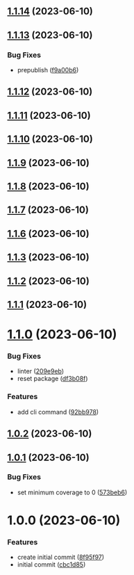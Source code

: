 ## [1.1.14](https://github.com/bed-and-breakfast/template-init/compare/v1.1.13...v1.1.14) (2023-06-10)

## [1.1.13](https://github.com/bed-and-breakfast/template-init/compare/v1.1.12...v1.1.13) (2023-06-10)


### Bug Fixes

* prepublish ([f9a00b6](https://github.com/bed-and-breakfast/template-init/commit/f9a00b6e43fa1efed2bf875abd3657157d023a8c))

## [1.1.12](https://github.com/bed-and-breakfast/template-init/compare/v1.1.11...v1.1.12) (2023-06-10)

## [1.1.11](https://github.com/bed-and-breakfast/template-init/compare/v1.1.10...v1.1.11) (2023-06-10)

## [1.1.10](https://github.com/bed-and-breakfast/template-init/compare/v1.1.9...v1.1.10) (2023-06-10)

## [1.1.9](https://github.com/bed-and-breakfast/template-init/compare/v1.1.8...v1.1.9) (2023-06-10)

## [1.1.8](https://github.com/bed-and-breakfast/template-init/compare/v1.1.7...v1.1.8) (2023-06-10)

## [1.1.7](https://github.com/bed-and-breakfast/template-init/compare/v1.1.6...v1.1.7) (2023-06-10)

## [1.1.6](https://github.com/bed-and-breakfast/template-init/compare/v1.1.5...v1.1.6) (2023-06-10)

## [1.1.3](https://github.com/bed-and-breakfast/template-init/compare/v1.1.2...v1.1.3) (2023-06-10)

## [1.1.2](https://github.com/bed-and-breakfast/template-init/compare/v1.1.1...v1.1.2) (2023-06-10)

## [1.1.1](https://github.com/bed-and-breakfast/template-init/compare/v1.1.0...v1.1.1) (2023-06-10)

# [1.1.0](https://github.com/bed-and-breakfast/template-init/compare/v1.0.2...v1.1.0) (2023-06-10)


### Bug Fixes

* linter ([209e9eb](https://github.com/bed-and-breakfast/template-init/commit/209e9eb4c7724a7b62d39e70f5b78f2d0db24010))
* reset package ([df3b08f](https://github.com/bed-and-breakfast/template-init/commit/df3b08ff8e36507cd7344c3a51d0d4b7ea626b4a))


### Features

* add cli command ([92bb978](https://github.com/bed-and-breakfast/template-init/commit/92bb978d6746a596167aa904f4df0a9ff3e4baf3))

## [1.0.2](https://github.com/bed-and-breakfast/template-init/compare/v1.0.1...v1.0.2) (2023-06-10)

## [1.0.1](https://github.com/bed-and-breakfast/template-init/compare/v1.0.0...v1.0.1) (2023-06-10)


### Bug Fixes

* set minimum coverage to 0 ([573beb6](https://github.com/bed-and-breakfast/template-init/commit/573beb6f8bafff095ba3accaa9c101eecf40de11))

# 1.0.0 (2023-06-10)


### Features

* create initial commit ([8f95f97](https://github.com/bed-and-breakfast/template-init/commit/8f95f977f4c2e54c8d8a79110e20bbd8e6d21449))
* initial commit ([cbc1d85](https://github.com/bed-and-breakfast/template-init/commit/cbc1d85b09e21b6f89b5c6ff1617a7e3a9936e36))
